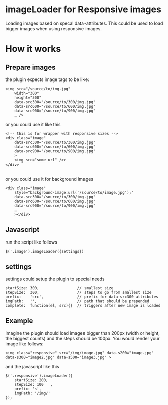 # imageLoader for Responsive images
Loading images based on specal data-attributes. This could be used to load bigger images when using responsive images.

# How it works

## Prepare images
the plugin expects image tags to be like:

<pre>
<code>&lt;img src="/source/to/img.jpg" 
	width="300" 
	height="300"
	data-src300="/source/to/300/img.jpg"
	data-src600="/source/to/600/img.jpg"
	data-src900="/source/to/900/img.jpg"
	… /&gt;</code></pre>

or you could use it like this

<pre>
<code>&lt;!-- this is for wrapper with responsive sizes --&gt;
&lt;div class="image"
	data-src300="/source/to/300/img.jpg"
	data-src600="/source/to/600/img.jpg"
	data-src900="/source/to/900/img.jpg"
	&gt;
	&lt;img src="some url" />&gt;
&lt;/div&gt;
</code>
</pre>

or you could use it for background images

<pre><code>&lt;div class="image"
	style="background-image:url('/source/to/image.jpg');"
	data-src300="/source/to/300/img.jpg"
	data-src600="/source/to/600/img.jpg"
	data-src900="/source/to/900/img.jpg"
	…
	&gt;&lt;/div&gt;
</code></pre>

## Javascript

run the script like follows
<pre><code>$('.image').imageLoader({settings})</code></pre>

## settings
settings could setup the plugin to special needs
<pre>
<code>startSize: 300,                 // smallest size
stepSize:  300,                 // steps to go from smallest size
prefix:    'src',               // prefix for data-src300 attributes
imgPath:   '',                  // path that should be prepended
complete:  function(el, src){}  // triggers after new image is loaded
</code></pre>

## Example
Imagine the plugin should load images bigger than 200px (width or height, the biggest counts) and the steps should be 100px. You would render your image like follows:
<pre>
<code>&lt;img class="responsive" src="/img/image.jpg" data-s200="image.jpg" data-s300="image2.jpg" data-s500="image3.jpg" &gt;
</code></pre>

and the javascript like this
<pre>
<code>$('.responsive').imageLoader({
	startSize: 200,
	stepSize: 100	,
	prefix: 's',
	imgPath: '/img/'
});
</code></pre>


